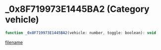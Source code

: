 # _0x8F719973E1445BA2 (Category vehicle)

```js
function _0x8F719973E1445BA2(vehicle: number, toggle: boolean): void
```

[filename](_0x8F719973E1445BA2_m.md ':include')